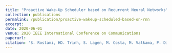 ```yaml
---
title: "Proactive Wake-Up Scheduler based on Recurrent Neural Networks"
collection: publications
permalink: /publication/proactive-wakeup-scheduled-based-on-rnn
excerpt: 
date: 2020-06-01
venue: 2020 IEEE International Conference on Communications
paperurl: 
citation: 'S. Rostami, HD. Trinh, S. Lagen, M. Costa, M. Valkama, P. Dini. (2020). &quot;Proactive Wake-Up Scheduler based on Recurrent Neural Networks.&quot; <i>2020 IEEE International Conference on Communications</i>. 1(1).'
---
```

